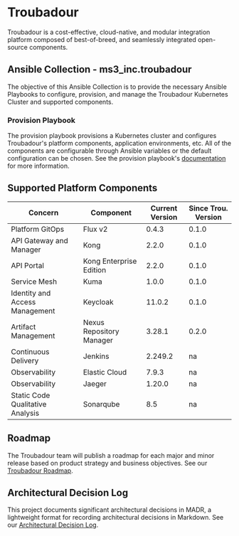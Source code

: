 # Troubadour

Troubadour is a cost-effective, cloud-native, and modular integration platform composed of best-of-breed, and seamlessly integrated open-source components.

## Ansible Collection - ms3_inc.troubadour

The objective of this Ansible Collection is to provide the necessary Ansible Playbooks to configure, provision, and manage the Troubadour Kubernetes Cluster and supported components.

### Provision Playbook

The provision playbook provisions a Kubernetes cluster and configures Troubadour's platform components, application environments, etc. All of the components are configurable through Ansible variables or the default configuration can be chosen. See the provision playbook's [documentation](playbooks/provision_playbook/README.md) for more information.

## Supported Platform Components

| Concern | Component | Current Version | Since Trou. Version |
| ------- | --------- | ------- | ------------------ |
| Platform GitOps | Flux v2 | 0.4.3 | 0.1.0 |
| API Gateway and Manager | Kong | 2.2.0 | 0.1.0 |
| API Portal | Kong Enterprise Edition | 2.2.0 | 0.1.0 |
| Service Mesh | Kuma | 1.0.0 | 0.1.0 |
| Identity and Access Management | Keycloak | 11.0.2 | 0.1.0 |
| Artifact Management | Nexus Repository Manager | 3.28.1 | 0.2.0 |
| Continuous Delivery | Jenkins | 2.249.2 | na |
| Observability | Elastic Cloud | 7.9.3 | na |
| Observability | Jaeger | 1.20.0 | na |
| Static Code Qualitative Analysis | Sonarqube | 8.5 | na |

## Roadmap

The Troubadour team will publish a roadmap for each major and minor release based on product strategy and business objectives. See our [Troubadour Roadmap](docs/roadmap/index.md).

## Architectural Decision Log

This project documents significant architectural decisions in MADR, a lightweight format for recording architectural decisions in Markdown. See our [Architectural Decision Log](docs/adr/index.md).
